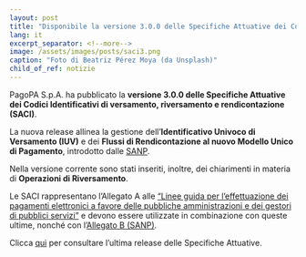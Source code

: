 ```yaml
---
layout: post
title: "Disponibile la versione 3.0.0 delle Specifiche Attuative dei Codici Identificativi (SACI)"
lang: it
excerpt_separator: <!--more-->
image: /assets/images/posts/saci3.png
caption: "Foto di Beatriz Pérez Moya (da Unsplash)"
child_of_ref: notizie
---
```


PagoPA S.p.A. ha pubblicato la **versione 3.0.0 delle Specifiche Attuative dei Codici Identificativi di versamento, riversamento e rendicontazione (SACI)**.

La nuova release allinea la gestione dell’**Identificativo Univoco di Versamento (IUV)** e dei **Flussi di Rendicontazione al nuovo Modello Unico di Pagamento**, introdotto dalle [SANP](https://docs.pagopa.it/sanp).

<!--more-->

Nella versione corrente sono stati inseriti, inoltre, dei chiarimenti in materia di **Operazioni di Riversamento**.

Le SACI rappresentano l’Allegato A alle [“Linee guida per l’effettuazione dei pagamenti elettronici a favore delle pubbliche amministrazioni e dei gestori di pubblici servizi”](https://www.gazzettaufficiale.it/eli/id/2018/07/03/18A04494/sg) e devono essere utilizzate in combinazione con queste ultime, nonché con l’[Allegato B (SANP)](https://docs.pagopa.it/sanp).

Clicca [qui](https://docs.pagopa.it/saci) per consultare l’ultima release delle Specifiche Attuative. 






